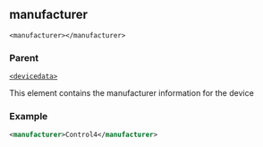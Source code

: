 ## manufacturer

`<manufacturer></manufacturer>`


### Parent

[`<devicedata>`][1]


This element contains the manufacturer information for the device


### Example

```xml
<manufacturer>Control4</manufacturer>

```

[1]:	https://verbose-telegram-5004f902.pages.github.io/#common-xml-devicedata